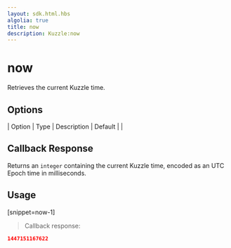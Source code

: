 ```yaml
---
layout: sdk.html.hbs
algolia: true
title: now
description: Kuzzle:now
---
```


  

# now
Retrieves the current Kuzzle time.


## Options

| Option | Type | Description | Default |
|
## Callback Response

Returns an `integer` containing the current Kuzzle time, encoded as an UTC Epoch time in milliseconds.

## Usage

[snippet=now-1]
> Callback response:

```json
1447151167622
```